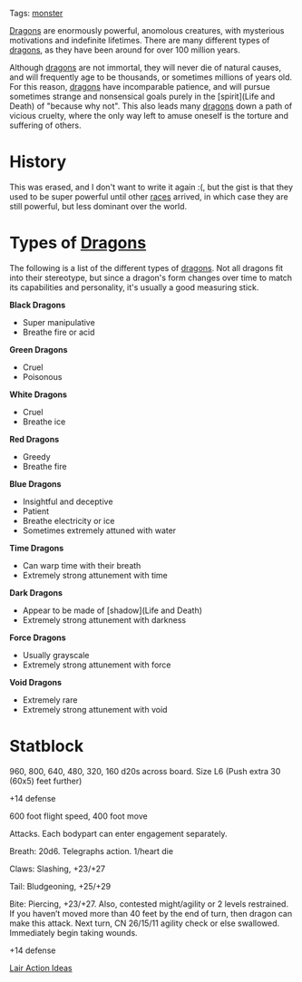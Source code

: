 Tags: [monster](Monsters)

[Dragons](Dragons) are enormously powerful, anomolous creatures, with mysterious motivations and indefinite lifetimes. There are many different types of [dragons](Dragons), as they have been around for over 100 million years.

Although [dragons](Dragons) are not immortal, they will never die of natural causes, and will frequently age to be thousands, or sometimes millions of years old. For this reason, [dragons](Dragons) have incomparable patience, and will pursue sometimes strange and nonsensical goals purely in the [spirit](Life and Death) of "because why not". This also leads many [dragons](Dragons) down a path of vicious cruelty, where the only way left to amuse oneself is the torture and suffering of others.

# History

This was erased, and I don't want to write it again :(, but the gist is that they used to be super powerful until other [races](Races) arrived, in which case they are still powerful, but less dominant over the world.

# Types of [Dragons](Dragons)

The following is a list of the different types of [dragons](Dragons). Not all dragons fit into their stereotype, but since a dragon's form changes over time to match its capabilities and personality, it's usually a good measuring stick.

**Black Dragons**

- Super manipulative
- Breathe fire or acid

**Green Dragons**

- Cruel
- Poisonous

**White Dragons**

- Cruel
- Breathe ice

**Red Dragons**

- Greedy
- Breathe fire

**Blue Dragons**


- Insightful and deceptive
- Patient
- Breathe electricity or ice
- Sometimes extremely attuned with water

**Time Dragons**

- Can warp time with their breath
- Extremely strong attunement with time

**Dark Dragons**

- Appear to be made of [shadow](Life and Death)
- Extremely strong attunement with darkness

**Force Dragons**

- Usually grayscale
- Extremely strong attunement with force

**Void Dragons**

- Extremely rare
- Extremely strong attunement with void

# Statblock

960, 800, 640, 480, 320, 160 d20s across board. Size L6 (Push extra 30 (60x5) feet further)

+14 defense

600 foot flight speed, 400 foot move

Attacks. Each bodypart can enter engagement separately. 

Breath: 20d6. Telegraphs action. 1/heart die

Claws: Slashing, +23/+27

Tail: Bludgeoning, +25/+29

Bite: Piercing, +23/+27. Also, contested might/agility or 2 levels restrained. If you haven’t moved more than 40 feet by the end of turn, then dragon can make this attack. Next turn, CN 26/15/11 agility check or else swallowed. Immediately begin taking wounds.

+14 defense

[Lair Action Ideas](https://www.themonstersknow.com/dragon-tactics-part-2-6-new-lair-actions/)
